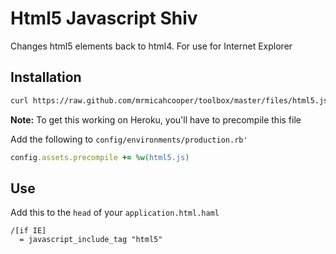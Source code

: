 # Html5 Javascript Shiv

Changes html5 elements back to html4. For use for Internet Explorer

## Installation

```bash
curl https://raw.github.com/mrmicahcooper/toolbox/master/files/html5.js -o app/assets/javascripts/html5.js --create-dirs
```

**Note:** 
To get this working on Heroku, you'll have to precompile this
file

Add the following to `config/environments/production.rb'`

```ruby
config.assets.precompile += %w(html5.js)
```

## Use
Add this to the `head` of your  `application.html.haml`

```haml
/[if IE]
  = javascript_include_tag "html5"
```
